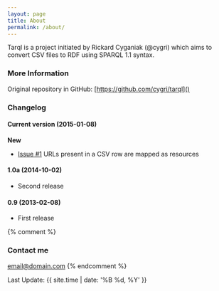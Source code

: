 ```yaml
---
layout: page
title: About
permalink: /about/
---
```


Tarql is a project initiated by Rickard Cyganiak (@cygri) which aims to convert CSV files to RDF using SPARQL 1.1 syntax.

### More Information

Original repository in GitHub: [https://github.com/cygri/tarql]()

### Changelog

#### Current version (2015-01-08)

**New**

* [Issue #1](https://github.com/emir-munoz/tarql/issues/1) URLs present in a CSV row are mapped as resources

#### 1.0a (2014-10-02)
* Second release

#### 0.9 (2013-02-08)
* First release

{% comment %} 
### Contact me

[email@domain.com](mailto:email@domain.com)
{% endcomment %} 


Last Update: {{ site.time | date: '%B %d, %Y' }}
